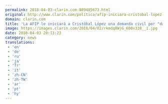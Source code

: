 ```yaml
---
permalink: 2018-04-03-clarin.com-889485673.html
original: http://www.clarin.com/politica/afip-iniciara-cristobal-lopez-demanda-civil-danos-perjuicios_0_BJu2rU-sG.html
domain: clarin.com
title: 'La AFIP le iniciará a Cristóbal López una demanda civil por "daños y perjuicios"'
image: https://images.clarin.com/2018/04/02/rkmdq8WjG_600x338__1.jpg
date: 2018-04-03 20:13:23
category: news
translations: 
 - 'en'
 - 'de'
 - 'ru'
 - 'ja'
 - 'fr'
 - 'it'
 - 'zh-CN'
 - 'zh-TW'
 - 'ar'
 - 'pt'
 - 'hy'
---
```


